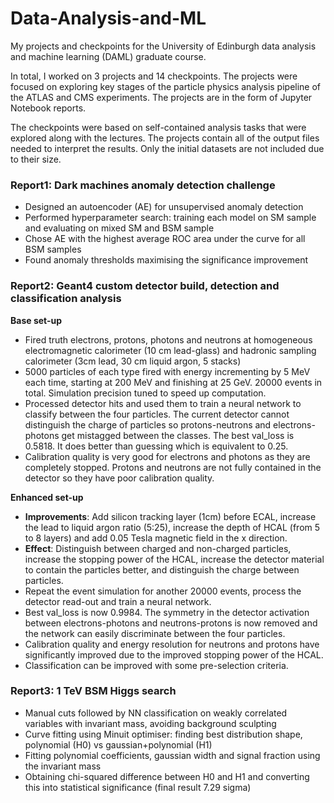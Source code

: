 # Data-Analysis-and-ML

My projects and checkpoints for the University of Edinburgh data analysis and machine learning (DAML) graduate course.

In total, I worked on 3 projects and 14 checkpoints. The projects were focused on exploring key stages of the particle physics analysis pipeline of the ATLAS and CMS experiments. The projects are in the form of Jupyter Notebook reports. 

The checkpoints were based on self-contained analysis tasks that were explored along with the lectures. The projects contain all of the output files needed to interpret the results. Only the initial datasets are not included due to their size. 

### Report1: Dark machines anomaly detection challenge

- Designed an autoencoder (AE) for unsupervised anomaly detection
- Performed hyperparameter search: training each model on SM sample and evaluating on mixed SM and BSM sample
- Chose AE with the highest average ROC area under the curve for all BSM samples
- Found anomaly thresholds maximising the significance improvement

### Report2: Geant4 custom detector build, detection and classification analysis

**Base set-up**

- Fired truth electrons, protons, photons and neutrons at homogeneous electromagnetic calorimeter (10 cm lead-glass) and hadronic sampling calorimeter (3cm lead, 30 cm liquid argon, 5 stacks)
- 5000 particles of each type fired with energy incrementing by 5 MeV each time, starting at 200 MeV and finishing at 25 GeV. 20000 events in total. Simulation precision tuned to speed up computation. 
- Processed detector hits and used them to train a neural network to classify between the four particles. The current detector cannot distinguish the charge of particles so protons-neutrons and electrons-photons get mistagged between the classes. The best val_loss is 0.5818. It does better than guessing which is equivalent to 0.25.
- Calibration quality is very good for electrons and photons as they are completely stopped. Protons and neutrons are not fully contained in the detector so they have poor calibration quality. 
  
**Enhanced set-up**

- **Improvements**: Add silicon tracking layer (1cm) before ECAL, increase the lead to liquid argon ratio (5:25), increase the depth of HCAL (from 5 to 8 layers) and add 0.05 Tesla magnetic field in the x direction.
- **Effect**: Distinguish between charged and non-charged particles, increase the stopping power of the HCAL, increase the detector material to contain the particles better, and distinguish the charge between particles.
- Repeat the event simulation for another 20000 events, process the detector read-out and train a neural network. 
- Best val_loss is now 0.9984. The symmetry in the detector activation between electrons-photons and neutrons-protons is now removed and the network can easily discriminate between the four particles.
- Calibration quality and energy resolution for neutrons and protons have significantly improved due to the improved stopping power of the HCAL.
- Classification can be improved with some pre-selection criteria. 

  
### Report3: 1 TeV BSM Higgs search

- Manual cuts followed by NN classification on weakly correlated variables with invariant mass, avoiding background sculpting
- Curve fitting using Minuit optimiser: finding best distribution shape, polynomial (H0) vs gaussian+polynomial (H1)
- Fitting polynomial coefficients, gaussian width and signal fraction using the invariant mass
- Obtaining chi-squared difference between H0 and H1 and converting this into statistical significance (final result 7.29 sigma)


